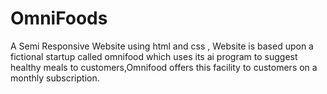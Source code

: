 # OmniFoods
A Semi Responsive Website using html and css , Website is based upon a fictional startup called omnifood which uses its ai program to suggest healthy meals to customers,Omnifood offers this facility to customers on a monthly subscription.

